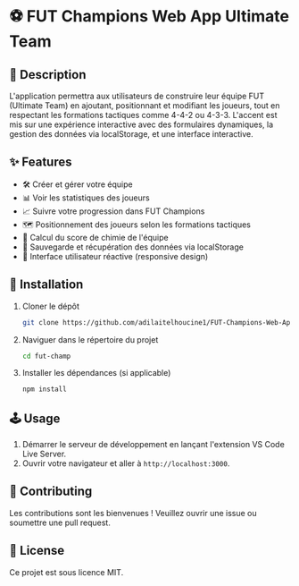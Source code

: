 # ⚽ FUT Champions Web App Ultimate Team

## 📝 Description
L'application permettra aux utilisateurs de construire leur équipe FUT (Ultimate Team) en ajoutant, positionnant et modifiant les joueurs, tout en respectant les formations tactiques comme 4-4-2 ou 4-3-3. L'accent est mis sur une expérience interactive avec des formulaires dynamiques, la gestion des données via localStorage, et une interface interactive.

## ✨ Features
- 🛠️ Créer et gérer votre équipe
- 📊 Voir les statistiques des joueurs
- 📈 Suivre votre progression dans FUT Champions
- 🗺️ Positionnement des joueurs selon les formations tactiques
- 📏 Calcul du score de chimie de l'équipe
- 💾 Sauvegarde et récupération des données via localStorage
- 📱 Interface utilisateur réactive (responsive design)

## 🚀 Installation
1. Cloner le dépôt
    ```bash
    git clone https://github.com/adilaitelhoucine1/FUT-Champions-Web-App-.git
    ```
2. Naviguer dans le répertoire du projet
    ```bash
    cd fut-champ
    ```
3. Installer les dépendances (si applicable)
    ```bash
    npm install
    ```

## 🕹️ Usage
1. Démarrer le serveur de développement en lançant l'extension VS Code Live Server.
2. Ouvrir votre navigateur et aller à `http://localhost:3000`.

## 🤝 Contributing
Les contributions sont les bienvenues ! Veuillez ouvrir une issue ou soumettre une pull request.

## 📄 License
Ce projet est sous licence MIT.
